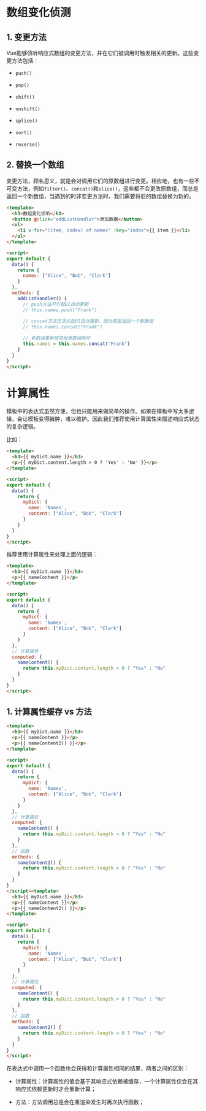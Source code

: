# 数组变化侦测

## 1. 变更方法

Vue能够侦听响应式数组的变更方法，并在它们被调用时触发相关的更新。这些变更方法包括：

- `push()`

- `pop()`

- `shift()`

- `unshift()`

- `splice()`

- `sort()`

- `reverse()`

## 2. 替换一个数组

变更方法，顾名思义，就是会对调用它们的原数组进行变更。相应地，也有一些不可变方法，例如`filter()`、`concat()`和`slice()`，这些都不会更改原数组，而总是返回一个新数组，当遇到的时非变更方法时，我们需要将旧的数组替换为新的。

```html
<template>
  <h3>数组变化侦听</h3>
  <button @click="addListHandler">添加数据</button>
  <ul>
    <li v-for="(item, index) of names" :key="index">{{ item }}</li>
  </ul>
</template>

<script>
export default {
  data() {
    return {
      names: ["Alice", "Bob", "Clark"]
    }
  },
  methods: {
    addListHandler() {
      // push方法可引起UI自动更新
      // this.names.push("Frank")
      
      // concat方法无法引起UI自动更新，因为其是返回一个新数组
      // this.names.concat("Frank")

      // 新数组重新赋值给原数组即可
      this.names = this.names.concat("Frank")
    }
  }
}
</script>
```

# 计算属性

模板中的表达式虽然方便，但也只能用来做简单的操作。如果在模板中写太多逻辑，会让模板变得臃肿，难以维护。因此我们推荐使用计算属性来描述响应式状态的复杂逻辑。

比如：

```html
<template>
  <h3>{{ myDict.name }}</h3>
  <p>{{ myDict.content.length > 0 ? 'Yes' : 'No' }}</p>
</template>

<script>
export default {
  data() {
    return {
      myDict: {
        name: 'Names',
        content: ["Alice", "Bob", "Clark"]
      }
    }
  }
}
</script>
```

推荐使用计算属性来处理上面的逻辑：

```html
<template>
  <h3>{{ myDict.name }}</h3>
  <p>{{ nameContent }}</p>
</template>

<script>
export default {
  data() {
    return {
      myDict: {
        name: 'Names',
        content: ["Alice", "Bob", "Clark"]
      }
    }
  },
  // 计算属性
  computed: {
    nameContent() {
      return this.myDict.content.length > 0 ? "Yes" : "No"
    }
  }
}
</script>
```

## 1. 计算属性缓存 vs 方法

```html
<template>
  <h3>{{ myDict.name }}</h3>
  <p>{{ nameContent }}</p>
  <p>{{ nameContent2() }}</p>
</template>

<script>
export default {
  data() {
    return {
      myDict: {
        name: 'Names',
        content: ["Alice", "Bob", "Clark"]
      }
    }
  },
  // 计算属性
  computed: {
    nameContent() {
      return this.myDict.content.length > 0 ? "Yes" : "No"
    }
  },
  // 函数
  methods: {
    nameContent2() {
      return this.myDict.content.length > 0 ? "Yes" : "No"
    }
  }
}
</script><template>
  <h3>{{ myDict.name }}</h3>
  <p>{{ nameContent }}</p>
  <p>{{ nameContent2() }}</p>
</template>

<script>
export default {
  data() {
    return {
      myDict: {
        name: 'Names',
        content: ["Alice", "Bob", "Clark"]
      }
    }
  },
  // 计算属性
  computed: {
    nameContent() {
      return this.myDict.content.length > 0 ? "Yes" : "No"
    }
  },
  // 函数
  methods: {
    nameContent2() {
      return this.myDict.content.length > 0 ? "Yes" : "No"
    }
  }
}
</script>
```

在表达式中调用一个函数也会获得和计算属性相同的结果，两者之间的区别：

- 计算属性：计算属性的值会基于其响应式依赖被缓存，一个计算属性仅会在其响应式依赖更新时才会重新计算；

- 方法：方法调用总是会在重渲染发生时再次执行函数；

